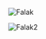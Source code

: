 ![Falak](https://user-images.githubusercontent.com/66031693/100392651-8ead7900-3037-11eb-820e-fc766cc5ab89.png)

![Falak2](https://user-images.githubusercontent.com/66031693/100392653-95d48700-3037-11eb-9f25-a4af8e4e6063.png)
